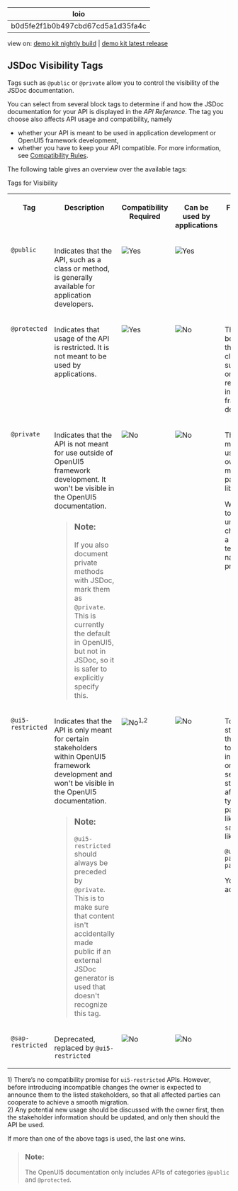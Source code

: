 <!-- loiob0d5fe2f1b0b497cbd67cd5a1d35fa4c -->

| loio |
| -----|
| b0d5fe2f1b0b497cbd67cd5a1d35fa4c |

<div id="loio">

view on: [demo kit nightly build](https://openui5nightly.hana.ondemand.com/#/topic/b0d5fe2f1b0b497cbd67cd5a1d35fa4c) | [demo kit latest release](https://openui5.hana.ondemand.com/#/topic/b0d5fe2f1b0b497cbd67cd5a1d35fa4c)</div>

## JSDoc Visibility Tags

Tags such as `@public` or `@private` allow you to control the visibility of the JSDoc documentation.

 

You can select from several block tags to determine if and how the JSDoc documentation for your API is displayed in the *API Reference*. The tag you choose also affects API usage and compatibility, namely

-   whether your API is meant to be used in application development or OpenUI5 framework development,
-   whether you have to keep your API compatible. For more information, see [Compatibility Rules](Compatibility_Rules_91f0873.md).

The following table gives an overview over the available tags:

<a name="loiob0d5fe2f1b0b497cbd67cd5a1d35fa4c__table_pbq_1lj_1nb"/>Tags for Visibility


<table>
<tr>
<th valign="top">

Tag



</th>
<th valign="top">

Description



</th>
<th valign="top">

Compatibility Required



</th>
<th valign="top">

Can be used by applications



</th>
<th valign="top">

Further Details



</th>
<th valign="top">

Example



</th>
</tr>
<tr>
<td valign="top">

 `@public` 



</td>
<td valign="top">

Indicates that the API, such as a class or method, is generally available for application developers.



</td>
<td valign="top">

 ![Yes](loio3cb17ee88aed44d2bf1d14b97728c709_LowRes.gif) 



</td>
<td valign="top">

 ![Yes](loio3cb17ee88aed44d2bf1d14b97728c709_LowRes.gif) 



</td>
<td valign="top">



</td>
<td valign="top">

 [`ManagedObject.prototype.getId`](https://openui5.hana.ondemand.com/#/api/sap.ui.base.ManagedObject%23methods/getId) 



</td>
</tr>
<tr>
<td valign="top">

 `@protected` 



</td>
<td valign="top">

Indicates that usage of the API is restricted. It is not meant to be used by applications.



</td>
<td valign="top">

 ![Yes](loio3cb17ee88aed44d2bf1d14b97728c709_LowRes.gif) 



</td>
<td valign="top">

 ![No](loio5befb5af20ed42fd9052a99014d953a3_LowRes.gif) 



</td>
<td valign="top">

The API might be used outside the relevant class or subclasses, but only in closely related classes in OpenUI5 framework development.



</td>
<td valign="top">

 [`Control.prototype.invalidate`](https://openui5.hana.ondemand.com/#/api/sap.ui.core.Control%23methods/invalidate) 



</td>
</tr>
<tr>
<td valign="top">

 `@private` 



</td>
<td valign="top">

Indicates that the API is not meant for use outside of OpenUI5 framework development. It won't be visible in the OpenUI5 documentation.

> ### Note:  
> If you also document private methods with JSDoc, mark them as `@private`. This is currently the default in OpenUI5, but not in JSDoc, so it is safer to explicitly specify this.



</td>
<td valign="top">

 ![No](loio5befb5af20ed42fd9052a99014d953a3_LowRes.gif) 



</td>
<td valign="top">

 ![No](loio5befb5af20ed42fd9052a99014d953a3_LowRes.gif) 



</td>
<td valign="top">

The API is not meant to be used outside its own class, module, package, or library.

We recommend to use the underscore character "`_`" as a prefix for technical names of private entities.



</td>
<td valign="top">

 [`Icon.prototype._getOutputTitle`](https://github.com/SAP/openui5/blob/c67c74d5de985904b50fb250b0d335c08b275025/src/sap.ui.core/src/sap/ui/core/Icon.js#L477) 



</td>
</tr>
<tr>
<td valign="top">

 `@ui5-restricted` 



</td>
<td valign="top">

Indicates that the API is only meant for certain stakeholders within OpenUI5 framework development and won't be visible in the OpenUI5 documentation.

> ### Note:  
> `@ui5-restricted` should always be preceded by `@private`. This is to make sure that content isn't accidentally made public if an external JSDoc generator is used that doesn't recognize this tag.



</td>
<td valign="top">

 ![No](loio5befb5af20ed42fd9052a99014d953a3_LowRes.gif)<sup>1,2</sup> 



</td>
<td valign="top">

 ![No](loio5befb5af20ed42fd9052a99014d953a3_LowRes.gif) 



</td>
<td valign="top">

To specify the stakeholders that are allowed to use this API, insert a space- or comma-separated list of stakeholders after the tag, typically package names like `sap.ui.core`, like this:

`@ui5-restricted package_name_1, package_name_2`

You can also add free text.



</td>
<td valign="top">

`@ui5-restricted sap.ui.core, sap.m, sap.viz`

in

[`Control.prototype.setBlocked`](https://github.com/SAP/openui5/blob/c67c74d5de985904b50fb250b0d335c08b275025/src/sap.ui.core/src/sap/ui/core/Control.js#L944)



</td>
</tr>
<tr>
<td valign="top">

 `@sap-restricted` 



</td>
<td valign="top">

Deprecated, replaced by `@ui5-restricted` 



</td>
<td valign="top">

 ![No](loio5befb5af20ed42fd9052a99014d953a3_LowRes.gif) 



</td>
<td valign="top">

 ![No](loio5befb5af20ed42fd9052a99014d953a3_LowRes.gif) 



</td>
<td valign="top">

 



</td>
<td valign="top">

 



</td>
</tr>
</table>

1\) There’s no compatibility promise for `ui5-restricted` APIs. However, before introducing incompatible changes the owner is expected to announce them to the listed stakeholders, so that all affected parties can cooperate to achieve a smooth migration.  
 2\) Any potential new usage should be discussed with the owner first, then the stakeholder information should be updated, and only then should the API be used.

If more than one of the above tags is used, the last one wins.

> ### Note:  
> The OpenUI5 documentation only includes APIs of categories `@public` and `@protected`.

